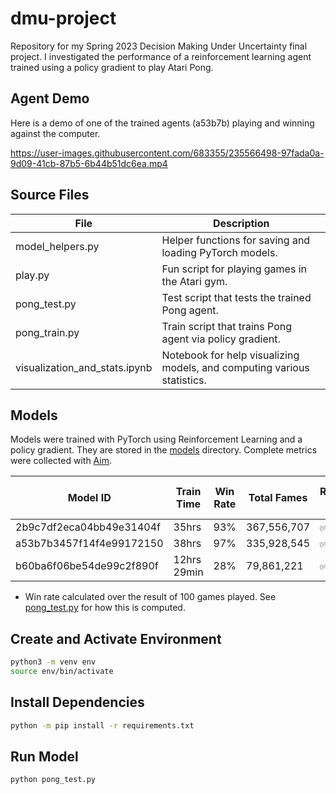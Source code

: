 # dmu-project

Repository for my Spring 2023 Decision Making Under Uncertainty final project. I investigated the performance of a reinforcement learning agent trained using a policy gradient to play Atari Pong.

## Agent Demo

Here is a demo of one of the trained agents (a53b7b) playing and winning against the computer.

https://user-images.githubusercontent.com/683355/235566498-97fada0a-9d09-41cb-87b5-6b44b51dc6ea.mp4

## Source Files

| File                          | Description                                                             |
| ----------------------------- | ----------------------------------------------------------------------- |
| model_helpers.py              | Helper functions for saving and loading PyTorch models.                 |
| play.py                       | Fun script for playing games in the Atari gym.                          |
| pong_test.py                  | Test script that tests the trained Pong agent.                          |
| pong_train.py                 | Train script that trains Pong agent via policy gradient.                |
| visualization_and_stats.ipynb | Notebook for help visualizing models, and computing various statistics. |

## Models

Models were trained with PyTorch using Reinforcement Learning and a policy gradient. They are stored in the [models](./models) directory. Complete metrics were collected with [Aim](https://github.com/aimhubio/aim).

| Model ID                 | Train Time  | Win Rate | Total Fames | Reward-to-Go | Baseline Subtraction | Max Steps / Episode | Total Layers | Hidden Dim | Max Episodes | Gamma | Learning Rate |
| ------------------------ | ----------- | -------- | ----------- | ------------ | -------------------- | ------------------- | ------------ | ---------- | ------------ | ----- | ------------- |
| 2b9c7df2eca04bb49e31404f | 35hrs       | 93%      | 367,556,707 | ✅           | ✅                   | 5000                | 3            | 200        | 20000        | 0.99  | 0.0001        |
| a53b7b3457f14f4e99172150 | 38hrs       | 97%      | 335,928,545 | ✅           | ❌                   | 5000                | 3            | 200        | 20000        | 0.99  | 0.0001        |
| b60ba6f06be54de99c2f890f | 12hrs 29min | 28%      | 79,861,221  | ✅           | ❌                   | 1000                | 3            | 200        | 20000        | 0.99  | 0.0001        |

- Win rate calculated over the result of 100 games played. See [pong_test.py](./pong_test.py) for how this is computed.

## Create and Activate Environment

```sh
python3 -m venv env
source env/bin/activate
```

## Install Dependencies

```sh
python -m pip install -r requirements.txt
```

## Run Model

```sh
python pong_test.py
```
